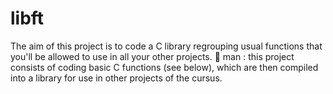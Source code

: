 # libft

The aim of this project is to code a C library regrouping usual functions that you'll be allowed to use in all your other projects. 🚀 man : this project consists of coding basic C functions (see below), which are then compiled into a library for use in other projects of the cursus.

